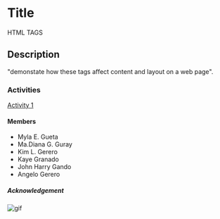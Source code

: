 # Title
HTML TAGS

## Description
"demonstate how these tags affect content and layout on a web page".
### Activities
[Activity 1](https://github.com/guetamyla/labActivity1/blob/main/Lab.1/index.html)

#### Members
- Myla E. Gueta
- Ma.Diana G. Guray
- Kim L. Gerero
- Kaye Granado
- John Harry Gando
- Angelo Gerero

##### Acknowledgement 
![gif](https://c.tenor.com/P4yqrbTNjqkAAAAC/animation.gif)
